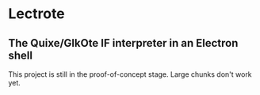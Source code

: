 # Lectrote
## The Quixe/GlkOte IF interpreter in an Electron shell

This project is still in the proof-of-concept stage. Large chunks don't work yet.


